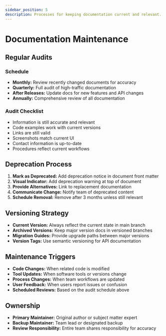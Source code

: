 ```yaml
---
sidebar_position: 5
description: Processes for keeping documentation current and relevant.
---
```


# Documentation Maintenance

## Regular Audits
### Schedule
- **Monthly:** Review recently changed documents for accuracy
- **Quarterly:** Full audit of high-traffic documentation
- **After Releases:** Update docs for new features and API changes
- **Annually:** Comprehensive review of all documentation

### Audit Checklist
-  Information is still accurate and relevant
-  Code examples work with current versions
-  Links are still valid
-  Screenshots match current UI
-  Contact information is up-to-date
-  Procedures reflect current workflows

## Deprecation Process
1. **Mark as Deprecated:** Add deprecation notice in document front matter
2. **Visual Indicator:** Add deprecation warning at top of document
3. **Provide Alternatives:** Link to replacement documentation
4. **Communicate Change:** Notify team of deprecated content
5. **Schedule Removal:** Remove after 3 months unless still relevant

## Versioning Strategy
- **Current Version:** Always reflect the current state in main branch
- **Archived Versions:** Keep major version docs in versioned branches
- **Migration Guides:** Provide upgrade paths between major versions
- **Version Tags:** Use semantic versioning for API documentation

## Maintenance Triggers
- **Code Changes:** When related code is modified
- **Tool Updates:** When software tools or versions change
- **Process Changes:** When team workflows are updated
- **User Feedback:** When users report issues or confusion
- **Scheduled Reviews:** Based on the audit schedule above

## Ownership
- **Primary Maintainer:** Original author or subject matter expert
- **Backup Maintainer:** Team lead or designated backup
- **Review Responsibility:** Entire team shares responsibility for accuracy